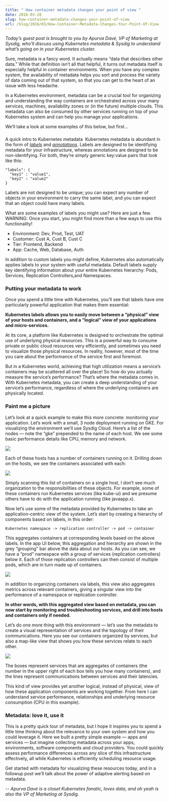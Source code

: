 ```yaml
---
title: " How container metadata changes your point of view "
date: 2016-03-28
slug: how-container-metadata-changes-your-point-of-view
url: /blog/2016/03/How-Container-Metadata-Changes-Your-Point-Of-View
---
```

_Today’s guest post is brought to you by Apurva Davé, VP of Marketing at Sysdig, who’ll discuss using Kubernetes metadata & Sysdig to understand what’s going on in your Kubernetes cluster.&nbsp;_

Sure, metadata is a fancy word. It actually means “data that describes other data.” While that definition isn’t all that helpful, it turns out metadata itself is especially helpful in container environments. When you have any complex system, the availability of metadata helps you sort and process the variety of data coming out of that system, so that you can get to the heart of an issue with less headache.

In a Kubernetes environment, metadata can be a crucial tool for organizing and understanding the way containers are orchestrated across your many services, machines, availability zones or (in the future) multiple clouds. This metadata can also be consumed by other services running on top of your Kubernetes system and can help you manage your applications.

We’ll take a look at some examples of this below, but first...

###
A quick intro to Kubernetes metadata&nbsp;
Kubernetes metadata is abundant in the form of [_labels_](/docs/user-guide/labels/) and [_annotations_](/docs/user-guide/annotations/). Labels are designed to be identifying metadata for your infrastructure, whereas annotations are designed to be non-identifying. For both, they’re simply generic key:value pairs that look like this:

```
"labels": {
  "key1" : "value1",
  "key2" : "value2"
}
```
Labels are not designed to be unique; you can expect any number of objects in your environment to carry the same label, and you can expect that an object could have many labels.

What are some examples of labels you might use? Here are just a few. WARNING: Once you start, you might find more than a few ways to use this functionality!


- Environment: Dev, Prod, Test, UAT&nbsp;
- Customer: Cust A, Cust B, Cust C&nbsp;
- Tier: Frontend, Backend&nbsp;
- App: Cache, Web, Database, Auth&nbsp;

In addition to custom labels you might define, Kubernetes also automatically applies labels to your system with useful metadata. Default labels supply key identifying information about your entire Kubernetes hierarchy: Pods, Services, Replication Controllers,and Namespaces.


### Putting your metadata to work&nbsp;
Once you spend a little time with Kubernetes, you’ll see that labels have one particularly powerful application that makes them essential:

**Kubernetes labels allows you to easily move between a “physical” view of your hosts and containers, and a “logical” view of your applications and micro-services.&nbsp;**

At its core, a platform like Kubernetes is designed to orchestrate the optimal use of underlying physical resources. This is a powerful way to consume private or public cloud resources very efficiently, and sometimes you need to visualize those physical resources. In reality, however, most of the time you care about the performance of the service first and foremost.

But in a Kubernetes world, achieving that high utilization means a service’s containers may be scattered all over the place! So how do you actually measure the service’s performance? That’s where the metadata comes in. With Kubernetes metadata, you can create a deep understanding of your service’s performance, regardless of where the underlying containers are physically located.


### Paint me a picture&nbsp;
Let’s look at a quick example to make this more concrete: monitoring your application. Let’s work with a small, 3 node deployment running on GKE. For visualizing the environment we’ll use Sysdig Cloud. Here’s a list of the nodes — note the “gke” prepended to the name of each host. We see some basic performance details like CPU, memory and network.


[![](https://1.bp.blogspot.com/-NSkvJcEj0L0/VvmM1eWSlLI/AAAAAAAAA5w/YupjdMPz8aEmXjSt8xyZJVOoa4osyLYBg/s640/sysdig1.png)](https://1.bp.blogspot.com/-NSkvJcEj0L0/VvmM1eWSlLI/AAAAAAAAA5w/YupjdMPz8aEmXjSt8xyZJVOoa4osyLYBg/s1600/sysdig1.png)

Each of these hosts has a number of containers running on it. Drilling down on the hosts, we see the containers associated with each:


[![](https://2.bp.blogspot.com/-7hrB4V8zAkg/VvmJRpLcQQI/AAAAAAAAAYA/Fz7pul56ZQ8Xus6u4zHBFAwe8HJesyeRw/s640/Kubernetes%2BMetadata%2BBlog%2B2.png)](https://2.bp.blogspot.com/-7hrB4V8zAkg/VvmJRpLcQQI/AAAAAAAAAYA/Fz7pul56ZQ8Xus6u4zHBFAwe8HJesyeRw/s1600/Kubernetes%2BMetadata%2BBlog%2B2.png)



Simply scanning this list of containers on a single host, I don’t see much organization to the responsibilities of these objects. For example, some of these containers run Kubernetes services (like kube-ui) and we presume others have to do with the application running (like javaapp.x).

Now let’s use some of the metadata provided by Kubernetes to take an application-centric view of the system. Let’s start by creating a hierarchy of components based on labels, in this order:

`Kubernetes namespace -> replication controller -> pod -> container`

This aggregates containers at corresponding levels based on the above labels. In the app UI below, this aggregation and hierarchy are shown in the grey “grouping” bar above the data about our hosts. As you can see, we have a “prod” namespace with a group of services (replication controllers) below it. Each of those replication controllers can then consist of multiple pods, which are in turn made up of containers.


[![](https://4.bp.blogspot.com/-7JuCC5kuF6U/VvmJzM4UYmI/AAAAAAAAAYE/iIhR19aVCpAaVFRKujflMo047PmzP0DpA/s640/Kubernetes%2BMetadata%2BBlog%2B3.png)](https://4.bp.blogspot.com/-7JuCC5kuF6U/VvmJzM4UYmI/AAAAAAAAAYE/iIhR19aVCpAaVFRKujflMo047PmzP0DpA/s1600/Kubernetes%2BMetadata%2BBlog%2B3.png)

In addition to organizing containers via labels, this view also aggregates metrics across relevant containers, giving a singular view into the performance of a namespace or replication controller.

**In other words, with this aggregated view based on metadata, you can now start by monitoring and troubleshooting services, and drill into hosts and containers only if needed.&nbsp;**

Let’s do one more thing with this environment — let’s use the metadata to create a visual representation of services and the topology of their communications. Here you see our containers organized by services, but also a map-like view that shows you how these services relate to each other.


[![](https://1.bp.blogspot.com/-URGCJheccOE/Vvmeh7VnzgI/AAAAAAAAA6I/WIz3pmcrk9A5sgadIU5J8lVObg32HFlQQ/s640/sysdig4.png)](https://1.bp.blogspot.com/-URGCJheccOE/Vvmeh7VnzgI/AAAAAAAAA6I/WIz3pmcrk9A5sgadIU5J8lVObg32HFlQQ/s1600/sysdig4.png)

The boxes represent services that are aggregates of containers (the number in the upper right of each box tells you how many containers), and the lines represent communications between services and their latencies.

This kind of view provides yet another logical, instead of physical, view of how these application components are working together. From here I can understand service performance, relationships and underlying resource consumption (CPU in this example).


### Metadata: love it, use it&nbsp;
This is a pretty quick tour of metadata, but I hope it inspires you to spend a little time thinking about the relevance to your own system and how you could leverage it. Here we built a pretty simple example — apps and services — but imagine collecting metadata across your apps, environments, software components and cloud providers. You could quickly assess performance differences across any slice of this infrastructure effectively, all while Kubernetes is efficiently scheduling resource usage.

Get started with metadata for visualizing these resources today, and in a followup post we’ll talk about the power of adaptive alerting based on metadata.

_-- Apurva Davé is a closet Kubernetes fanatic, loves data, and oh yeah is also the VP of Marketing at Sysdig._
